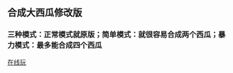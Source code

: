 ## 合成大西瓜修改版

### 三种模式：正常模式就原版；简单模式：就很容易合成两个西瓜；暴力模式：最多能合成四个西瓜

[在线玩](https://shawnding.github.io/xigua/)
